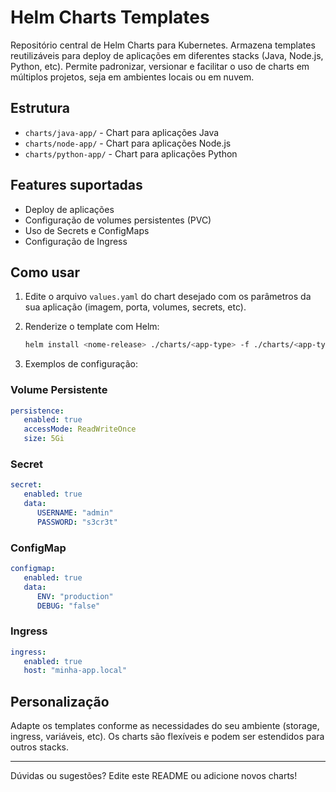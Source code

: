# Helm Charts Templates

Repositório central de Helm Charts para Kubernetes. Armazena templates reutilizáveis para deploy de aplicações em diferentes stacks (Java, Node.js, Python, etc). Permite padronizar, versionar e facilitar o uso de charts em múltiplos projetos, seja em ambientes locais ou em nuvem.

## Estrutura

- `charts/java-app/` - Chart para aplicações Java
- `charts/node-app/` - Chart para aplicações Node.js
- `charts/python-app/` - Chart para aplicações Python

## Features suportadas

- Deploy de aplicações
- Configuração de volumes persistentes (PVC)
- Uso de Secrets e ConfigMaps
- Configuração de Ingress

## Como usar

1. Edite o arquivo `values.yaml` do chart desejado com os parâmetros da sua aplicação (imagem, porta, volumes, secrets, etc).

2. Renderize o template com Helm:

    ```sh
    helm install <nome-release> ./charts/<app-type> -f ./charts/<app-type>/values.yaml
    ```

3. Exemplos de configuração:

### Volume Persistente
```yaml
persistence:
   enabled: true
   accessMode: ReadWriteOnce
   size: 5Gi
```

### Secret
```yaml
secret:
   enabled: true
   data:
      USERNAME: "admin"
      PASSWORD: "s3cr3t"
```

### ConfigMap
```yaml
configmap:
   enabled: true
   data:
      ENV: "production"
      DEBUG: "false"
```

### Ingress
```yaml
ingress:
   enabled: true
   host: "minha-app.local"
```

## Personalização

Adapte os templates conforme as necessidades do seu ambiente (storage, ingress, variáveis, etc). Os charts são flexíveis e podem ser estendidos para outros stacks.

---

Dúvidas ou sugestões? Edite este README ou adicione novos charts!
